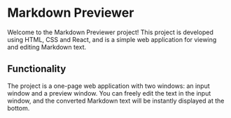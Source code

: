 # **Markdown Previewer**
Welcome to the Markdown Previewer project! This project is developed using HTML, CSS and React, and is a simple web application for viewing and editing Markdown text.

## Functionality
The project is a one-page web application with two windows: an input window and a preview window. You can freely edit the text in the input window, and the converted Markdown text will be instantly displayed at the bottom.
